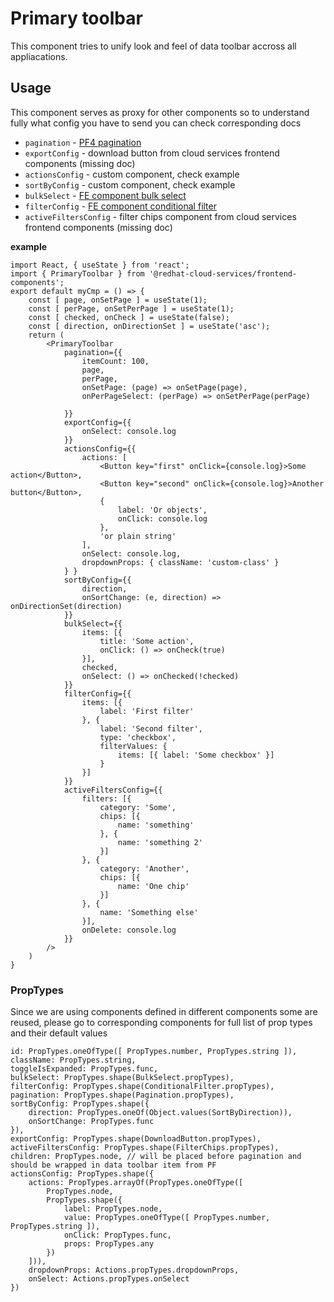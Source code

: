 # Primary toolbar
This component tries to unify look and feel of data toolbar accross all appliacations.

## Usage
This component serves as proxy for other components so to understand fully what config you have to send you can check corresponding docs
* `pagination` - [PF4 pagination](https://www.patternfly.org/v4/components/pagination)
* `exportConfig` - download button from cloud services frontend components (missing doc)
* `actionsConfig` - custom component, check example
* `sortByConfig` - custom component, check example
* `bulkSelect` - [FE component bulk select](https://github.com/RedHatInsights/frontend-components/blob/master/packages/components/doc/bulkd_select.md)
* `filterConfig` - [FE component conditional filter](https://github.com/RedHatInsights/frontend-components/blob/master/packages/components/doc/conditionalFilter.md)
* `activeFiltersConfig` - filter chips component from cloud services frontend components (missing doc)

**example**
```JSX
import React, { useState } from 'react';
import { PrimaryToolbar } from '@redhat-cloud-services/frontend-components';
export default myCmp = () => {
    const [ page, onSetPage ] = useState(1);
    const [ perPage, onSetPerPage ] = useState(1);
    const [ checked, onCheck ] = useState(false);
    const [ direction, onDirectionSet ] = useState('asc');
    return (
        <PrimaryToolbar
            pagination={{
                itemCount: 100,
                page,
                perPage,
                onSetPage: (page) => onSetPage(page),
                onPerPageSelect: (perPage) => onSetPerPage(perPage)

            }}
            exportConfig={{
                onSelect: console.log
            }}
            actionsConfig={{
                actions: [
                    <Button key="first" onClick={console.log}>Some action</Button>,
                    <Button key="second" onClick={console.log}>Another button</Button>,
                    {
                        label: 'Or objects',
                        onClick: console.log
                    },
                    'or plain string'
                ],
                onSelect: console.log,
                dropdownProps: { className: 'custom-class' }
            } }
            sortByConfig={{
                direction,
                onSortChange: (e, direction) => onDirectionSet(direction)
            }}
            bulkSelect={{
                items: [{
                    title: 'Some action',
                    onClick: () => onCheck(true)
                }],
                checked,
                onSelect: () => onChecked(!checked)
            }}
            filterConfig={{
                items: [{
                    label: 'First filter'
                }, {
                    label: 'Second filter',
                    type: 'checkbox',
                    filterValues: {
                        items: [{ label: 'Some checkbox' }]
                    }
                }]
            }}
            activeFiltersConfig={{
                filters: [{
                    category: 'Some',
                    chips: [{
                        name: 'something'
                    }, {
                        name: 'something 2'
                    }]
                }, {
                    category: 'Another',
                    chips: [{
                        name: 'One chip'
                    }]
                }, {
                    name: 'Something else'
                }],
                onDelete: console.log
            }}
        />
    )
}
```

### PropTypes
Since we are using components defined in different components some are reused, please go to corresponding components for full list of prop types and their default values

```JS
id: PropTypes.oneOfType([ PropTypes.number, PropTypes.string ]),
className: PropTypes.string,
toggleIsExpanded: PropTypes.func,
bulkSelect: PropTypes.shape(BulkSelect.propTypes),
filterConfig: PropTypes.shape(ConditionalFilter.propTypes),
pagination: PropTypes.shape(Pagination.propTypes),
sortByConfig: PropTypes.shape({
    direction: PropTypes.oneOf(Object.values(SortByDirection)),
    onSortChange: PropTypes.func
}),
exportConfig: PropTypes.shape(DownloadButton.propTypes),
activeFiltersConfig: PropTypes.shape(FilterChips.propTypes),
children: PropTypes.node, // will be placed before pagination and should be wrapped in data toolbar item from PF
actionsConfig: PropTypes.shape({
    actions: PropTypes.arrayOf(PropTypes.oneOfType([
        PropTypes.node,
        PropTypes.shape({
            label: PropTypes.node,
            value: PropTypes.oneOfType([ PropTypes.number, PropTypes.string ]),
            onClick: PropTypes.func,
            props: PropTypes.any
        })
    ])),
    dropdownProps: Actions.propTypes.dropdownProps,
    onSelect: Actions.propTypes.onSelect
})
```
